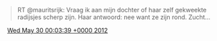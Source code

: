 > RT @mauritsrijk: Vraag ik aan mijn dochter of haar zelf gekweekte radijsjes scherp zijn\. Haar antwoord: nee want ze zijn rond\. Zucht\.\.\.

<img src="../../media/tweet.ico" width="12" /> [Wed May 30 00:03:39 +0000 2012](https://twitter.com/DromerDenker/status/207623270223183875)